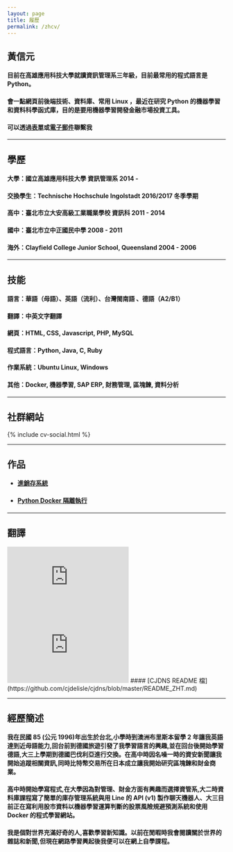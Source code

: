 ```yaml
---
layout: page
title: 履歷
permalink: /zhcv/
---
```


黃信元
-------

#### 目前在高雄應用科技大學就讀資訊管理系三年級，目前最常用的程式語言是 Python。
#### 會一點網頁前後端技術、資料庫、常用 Linux ，最近在研究 Python 的機器學習和資料科學函式庫，目的是要用機器學習開發金融市場投資工具。
#### 可以透過[表單](https://docs.google.com/forms/d/e/1FAIpQLSdWXKrOMT1Tfzv2cetdpUWdOV1iwAzC1txz9Lhc78WAKsAaJQ/viewform)或[電子郵件](mailto:cv@ouvek.com)聯繫我

__________________________________________________________________________________________________________________________________________________________________________________________

## 學歷
#### 大學：國立高雄應用科技大學 資訊管理系 2014 -
#### 交換學生：Technische Hochschule Ingolstadt 2016/2017 冬季學期
#### 高中：臺北市立大安高級工業職業學校 資訊科 2011 - 2014
#### 國中：臺北市立中正國民中學 2008 - 2011
#### 海外：Clayfield College Junior School, Queensland 2004 - 2006

__________________________________________________________________________________________________________________________________________________________________________________________


## 技能
#### 語言：華語（母語）、英語（流利）、台灣閩南語 、德語（A2/B1）
#### 翻譯：中英文字翻譯
#### 網頁：HTML, CSS, Javascript, PHP, MySQL
#### 程式語言：Python, Java, C, Ruby
#### 作業系統：Ubuntu Linux, Windows
#### 其他：Docker, 機器學習, SAP ERP, 財務管理, 區塊鍊, 資料分析

__________________________________________________________________________________________________________________________________________________________________________________________


## 社群網站
{% include cv-social.html %}

__________________________________________________________________________________________________________________________________________________________________________________________


## 作品
* #### [進銷存系統](https://github.com/ouvek-kostiva/DB-Project)
* #### [Python Docker 隔離執行](https://github.com/ouvek-kostiva/dockerpyinst)

__________________________________________________________________________________________________________________________________________________________________________________________


## 翻譯
<iframe width="280" height="157" src="https://www.youtube.com/embed/jAhjPd4uNFY" frameborder="0" allowfullscreen></iframe>
<iframe width="280" height="157" src="https://www.youtube.com/embed/cDZjm4f9CEo" frameborder="0" allowfullscreen></iframe>
#### [CJDNS README 檔](https://github.com/cjdelisle/cjdns/blob/master/README_ZHT.md)

__________________________________________________________________________________________________________________________________________________________________________________________


## 經歷簡述
#### 我在民國 85 (公元 1996)年出生於台北,小學時到澳洲布里斯本留學 2 年讓我英語達到近母語能力,回台前到德國旅遊引發了我學習語言的興趣,並在回台後開始學習德語,大三上學期到德國巴伐利亞進行交換。在高中時因名噪一時的資安新聞讓我開始追蹤相關資訊,同時比特幣交易所在日本成立讓我開始研究區塊鍊和財金商業。
#### 高中時開始學寫程式,在大學因為對管理、財金方面有興趣而選擇資管系,大二時資料庫課程寫了簡單的庫存管理系統與用 Line 的 API (v1) 製作聊天機器人、大三目前正在寫利用股市資料以機器學習運算判斷的股票風險規避預測系統和使用Docker 的程式學習網站。
#### 我是個對世界充滿好奇的人,喜歡學習新知識。以前在閒暇時我會閱讀關於世界的雜誌和新聞,但現在網路學習興起後我便可以在網上自學課程。